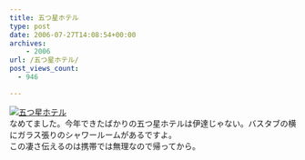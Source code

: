 ```yaml
---
title: 五つ星ホテル
type: post
date: 2006-07-27T14:08:54+00:00
archives:
    - 2006
url: /五つ星ホテル/
post_views_count:
  - 946

---
```

[<img class="image-full" src="https://i0.wp.com/jqinglong.html.xdomain.jp/bimg/20060727_1.jpg" alt="五つ星ホテル" border="0" data-recalc-dims="1" />][1]  
なめてました。今年できたばかりの五つ星ホテルは伊達じゃない。バスタブの横にガラス張りのシャワールームがあるですよ。  
この凄さ伝えるのは携帯では無理なので帰ってから。

 [1]: https://i0.wp.com/jqinglong.html.xdomain.jp/bimg/20060727_1.jpg